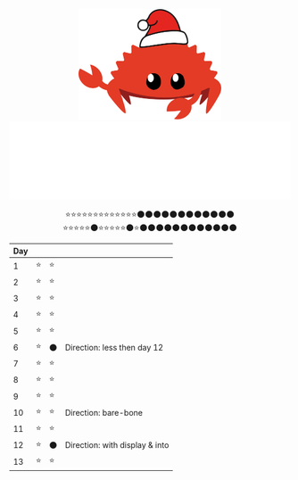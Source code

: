 <div align="center">
    <img src="assets/Ferris.svg" alt="Ferris" width="256">
    
<!-- Logo -->
<picture>
    <img src="assets/logo.svg" alt="Advent of Code"/>
</picture>

⭐⭐⭐⭐⭐⭐⭐⭐⭐⭐⭐⭐⭐🌑🌑🌑🌑🌑🌑🌑🌑🌑🌑🌑🌑<br>
⭐⭐⭐⭐⭐🌑⭐⭐⭐⭐⭐🌑⭐🌑🌑🌑🌑🌑🌑🌑🌑🌑🌑🌑🌑<br>

|Day| |||
|---|---|---|---|
|1 |⭐|⭐||
|2 |⭐|⭐||
|3 |⭐|⭐||
|4 |⭐|⭐||
|5 |⭐|⭐||
|6 |⭐|🌑|Direction: less then day 12|
|7 |⭐|⭐||
|8 |⭐|⭐||
|9 |⭐|⭐||
|10|⭐|⭐|Direction: bare-bone|
|11|⭐|⭐||
|12|⭐|🌑|Direction: with display & into|
|13|⭐|⭐||


</div>